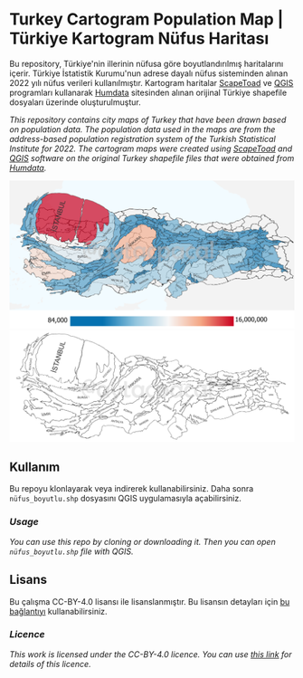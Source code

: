 # Turkey Cartogram Population Map | Türkiye Kartogram Nüfus Haritası

Bu repository, Türkiye'nin illerinin nüfusa göre boyutlandırılmış haritalarını içerir. Türkiye İstatistik Kurumu'nun adrese dayalı nüfus sisteminden alınan 2022 yılı nüfus verileri kullanılmıştır. Kartogram haritalar [ScapeToad](https://github.com/christiankaiser/ScapeToad) ve [QGIS](https://www.qgis.org/en/site/) programları kullanarak [Humdata](https://data.humdata.org/dataset/cod-ab-tur) sitesinden alınan orijinal Türkiye shapefile dosyaları üzerinde oluşturulmuştur.

*This repository contains city maps of Turkey that have been drawn based on population data. The population data used in the maps are from the address-based population registration system of the Turkish Statistical Institute for 2022. The cartogram maps were created using [ScapeToad](https://github.com/christiankaiser/ScapeToad) and [QGIS](https://www.qgis.org/en/site/) software on the original Turkey shapefile files that were obtained from [Humdata](https://data.humdata.org/dataset/cod-ab-tur).*

![Cartogram](fig/tr.png)
![Cartogram](fig/cartogram.png)


## Kullanım
Bu repoyu klonlayarak veya indirerek kullanabilirsiniz. Daha sonra `nüfus_boyutlu.shp` dosyasını QGIS uygulamasıyla açabilirsiniz.

### *Usage*
*You can use this repo by cloning or downloading it. Then you can open `nüfus_boyutlu.shp` file with QGIS.*


## Lisans
Bu çalışma CC-BY-4.0 lisansı ile lisanslanmıştır. Bu lisansın detayları için [bu bağlantıyı](LICENSE) kullanabilirsiniz.

### *Licence*
*This work is licensed under the CC-BY-4.0 licence. You can use [this link](LICENSE) for details of this licence.*

